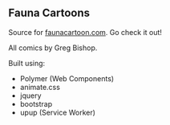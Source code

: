 ## Fauna Cartoons

Source for [faunacartoon.com](https://faunacartoon.com).  Go check it out!

All comics by Greg Bishop.

Built using:
 - Polymer (Web Components)
 - animate.css
 - jquery
 - bootstrap
 - upup (Service Worker)
